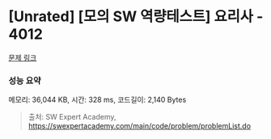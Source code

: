 # [Unrated] [모의 SW 역량테스트] 요리사 - 4012 

[문제 링크](https://swexpertacademy.com/main/code/problem/problemDetail.do?contestProbId=AWIeUtVakTMDFAVH) 

### 성능 요약

메모리: 36,044 KB, 시간: 328 ms, 코드길이: 2,140 Bytes



> 출처: SW Expert Academy, https://swexpertacademy.com/main/code/problem/problemList.do